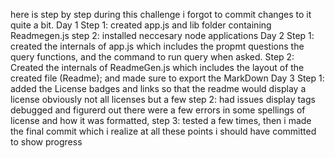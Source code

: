 here is step by step 
during this challenge i forgot to commit changes to it quite a bit. 
Day 1
Step 1: created app.js and lib folder containing Readmegen.js
step 2: installed neccesary node applications 
Day 2 
Step 1: created the internals of app.js  which includes the propmt questions the query functions, and the command to run query when asked.
Step 2: Created the internals of ReadmeGen.js which includes the layout of the created file (Readme); and made sure to export the MarkDown
Day 3
Step 1: added the License badges and links so that the readme would display a license obviously not all licenses but a few
step 2: had issues display tags debugged and figurerd out there were a few errors in some spellings of license and how it was formatted,
step 3: tested a few times, then i made the final commit which i realize at all these points i should have committed to show progress
